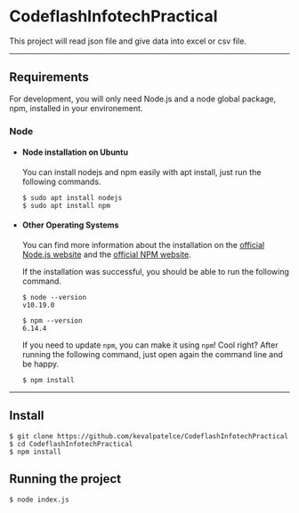 # CodeflashInfotechPractical
This project will read json file and give data into excel or csv file.

---
## Requirements

For development, you will only need Node.js and a node global package, npm, installed in your environement.

### Node
- #### Node installation on Ubuntu

  You can install nodejs and npm easily with apt install, just run the following commands.

      $ sudo apt install nodejs
      $ sudo apt install npm

- #### Other Operating Systems
  You can find more information about the installation on the [official Node.js website](https://nodejs.org/) and the [official NPM website](https://npmjs.org/).

  If the installation was successful, you should be able to run the following command.

      $ node --version
      v10.19.0

      $ npm --version
      6.14.4

  If you need to update `npm`, you can make it using `npm`! Cool right? After running the following command, just open again the command line and be happy.

      $ npm install

---

## Install

    $ git clone https://github.com/kevalpatelce/CodeflashInfotechPractical
    $ cd CodeflashInfotechPractical
    $ npm install

## Running the project

    $ node index.js
